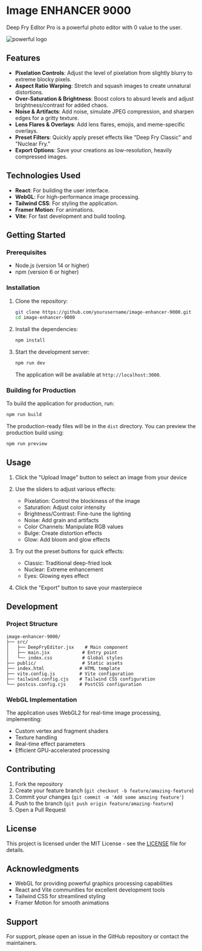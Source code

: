 # Image ENHANCER 9000

Deep Fry Editor Pro is a powerful photo editor with 0 value to the user.

![powerful logo](<logo/0118 (3).gif>)

## Features

- **Pixelation Controls**: Adjust the level of pixelation from slightly blurry to extreme blocky pixels.
- **Aspect Ratio Warping**: Stretch and squash images to create unnatural distortions.
- **Over-Saturation & Brightness**: Boost colors to absurd levels and adjust brightness/contrast for added chaos.
- **Noise & Artifacts**: Add noise, simulate JPEG compression, and sharpen edges for a gritty texture.
- **Lens Flares & Overlays**: Add lens flares, emojis, and meme-specific overlays.
- **Preset Filters**: Quickly apply preset effects like "Deep Fry Classic" and "Nuclear Fry."
- **Export Options**: Save your creations as low-resolution, heavily compressed images.

## Technologies Used

- **React**: For building the user interface.
- **WebGL**: For high-performance image processing.
- **Tailwind CSS**: For styling the application.
- **Framer Motion**: For animations.
- **Vite**: For fast development and build tooling.

## Getting Started

### Prerequisites

- Node.js (version 14 or higher)
- npm (version 6 or higher)

### Installation

1. Clone the repository:

   ```bash
   git clone https://github.com/yourusername/image-enhancer-9000.git
   cd image-enhancer-9000
   ```

2. Install the dependencies:

   ```bash
   npm install
   ```

3. Start the development server:

   ```bash
   npm run dev
   ```

   The application will be available at `http://localhost:3000`.

### Building for Production

To build the application for production, run:

```bash
npm run build
```

The production-ready files will be in the `dist` directory. You can preview the production build using:

```bash
npm run preview
```

## Usage

1. Click the "Upload Image" button to select an image from your device
2. Use the sliders to adjust various effects:
   - Pixelation: Control the blockiness of the image
   - Saturation: Adjust color intensity
   - Brightness/Contrast: Fine-tune the lighting
   - Noise: Add grain and artifacts
   - Color Channels: Manipulate RGB values
   - Bulge: Create distortion effects
   - Glow: Add bloom and glow effects

3. Try out the preset buttons for quick effects:
   - Classic: Traditional deep-fried look
   - Nuclear: Extreme enhancement
   - Eyes: Glowing eyes effect

4. Click the "Export" button to save your masterpiece

## Development

### Project Structure

```
image-enhancer-9000/
├── src/
│   ├── DeepFryEditor.jsx    # Main component
│   ├── main.jsx            # Entry point
│   └── index.css           # Global styles
├── public/                 # Static assets
├── index.html             # HTML template
├── vite.config.js         # Vite configuration
├── tailwind.config.cjs    # Tailwind CSS configuration
└── postcss.config.cjs     # PostCSS configuration
```

### WebGL Implementation

The application uses WebGL2 for real-time image processing, implementing:
- Custom vertex and fragment shaders
- Texture handling
- Real-time effect parameters
- Efficient GPU-accelerated processing

## Contributing

1. Fork the repository
2. Create your feature branch (`git checkout -b feature/amazing-feature`)
3. Commit your changes (`git commit -m 'Add some amazing feature'`)
4. Push to the branch (`git push origin feature/amazing-feature`)
5. Open a Pull Request

## License

This project is licensed under the MIT License - see the [LICENSE](LICENSE) file for details.

## Acknowledgments

- WebGL for providing powerful graphics processing capabilities
- React and Vite communities for excellent development tools
- Tailwind CSS for streamlined styling
- Framer Motion for smooth animations

## Support

For support, please open an issue in the GitHub repository or contact the maintainers.